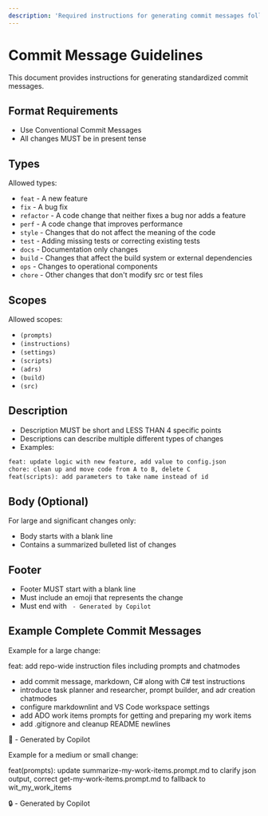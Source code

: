 ```yaml
---
description: 'Required instructions for generating commit messages following conventional commit standards'
---
```


# Commit Message Guidelines

This document provides instructions for generating standardized commit messages.

## Format Requirements

- Use Conventional Commit Messages
- All changes MUST be in present tense

## Types

Allowed types:

- `feat` - A new feature
- `fix` - A bug fix
- `refactor` - A code change that neither fixes a bug nor adds a feature
- `perf` - A code change that improves performance
- `style` - Changes that do not affect the meaning of the code
- `test` - Adding missing tests or correcting existing tests
- `docs` - Documentation only changes
- `build` - Changes that affect the build system or external dependencies
- `ops` - Changes to operational components
- `chore` - Other changes that don't modify src or test files

## Scopes

Allowed scopes:

- `(prompts)`
- `(instructions)`
- `(settings)`
- `(scripts)`
- `(adrs)`
- `(build)`
- `(src)`

## Description

- Description MUST be short and LESS THAN 4 specific points
- Descriptions can describe multiple different types of changes
- Examples:

```txt
feat: update logic with new feature, add value to config.json
chore: clean up and move code from A to B, delete C
feat(scripts): add parameters to take name instead of id
```

## Body (Optional)

For large and significant changes only:

- Body starts with a blank line
- Contains a summarized bulleted list of changes

## Footer

- Footer MUST start with a blank line
- Must include an emoji that represents the change
- Must end with ` - Generated by Copilot`

## Example Complete Commit Messages

Example for a large change:
<!-- <example-message-large> -->
feat: add repo-wide instruction files including prompts and chatmodes

- add commit message, markdown, C# along with C# test instructions
- introduce task planner and researcher, prompt builder, and adr creation chatmodes
- configure markdownlint and VS Code workspace settings
- add ADO work items prompts for getting and preparing my work items
- add .gitignore and cleanup README newlines

🧭 - Generated by Copilot
<!-- </example-message-large> -->

Example for a medium or small change:
<!-- <example-message> -->
feat(prompts): update summarize-my-work-items.prompt.md to clarify json output, correct get-my-work-items.prompt.md to fallback to wit_my_work_items

🔒 - Generated by Copilot
<!-- </example-message> -->
